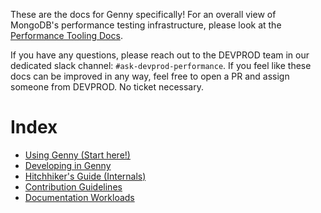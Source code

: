 These are the docs for Genny specifically! For an overall view of MongoDB's performance testing infrastructure, please
look at the [Performance Tooling Docs](https://github.com/10gen/performance-tooling-docs).

If you have any questions, please reach out to the DEVPROD team in our dedicated slack channel: `#ask-devprod-performance`.
If you feel like these docs can be improved in any way, feel free to open a PR and assign someone from DEVPROD. No ticket necessary.

# Index
* [Using Genny (Start here!)](./using.md)
* [Developing in Genny](./developing.md)
* [Hitchhiker's Guide (Internals)](./HitchhikersGuide.md)
* [Contribution Guidelines](../CONTRIBUTING.md)
* [Documentation Workloads](../src/workloads/docs)
